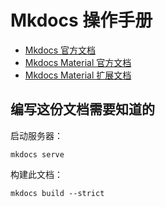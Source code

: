 # Mkdocs 操作手册
- [Mkdocs 官方文档](https://markdown-docs-zh.readthedocs.io/zh_CN/latest/)
- [Mkdocs Material 官方文档](https://squidfunk.github.io/mkdocs-material/)
- [Mkdocs Material 扩展文档](https://facelessuser.github.io/pymdown-extensions/)

## 编写这份文档需要知道的
启动服务器：
```
mkdocs serve
```

构建此文档：
```
mkdocs build --strict
```